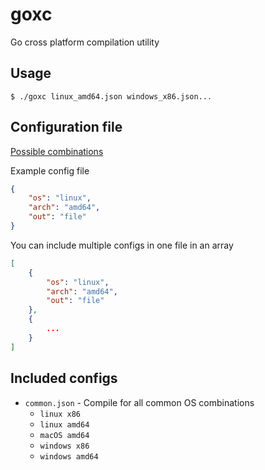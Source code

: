 # goxc

Go cross platform compilation utility

## Usage

```
$ ./goxc linux_amd64.json windows_x86.json...
```

## Configuration file

[Possible combinations](https://golang.org/doc/install/source#environment)

Example config file
```json
{
    "os": "linux",
    "arch": "amd64",
    "out": "file"
}
```

You can include multiple configs in one file in an array
```json
[
    {
        "os": "linux",
        "arch": "amd64",
        "out": "file"
    },
    {
        ...
    }
]
```

## Included configs

- `common.json` - Compile for all common OS combinations
    - `linux x86`
    - `linux amd64`
    - `macOS amd64`
    - `windows x86`
    - `windows amd64`
